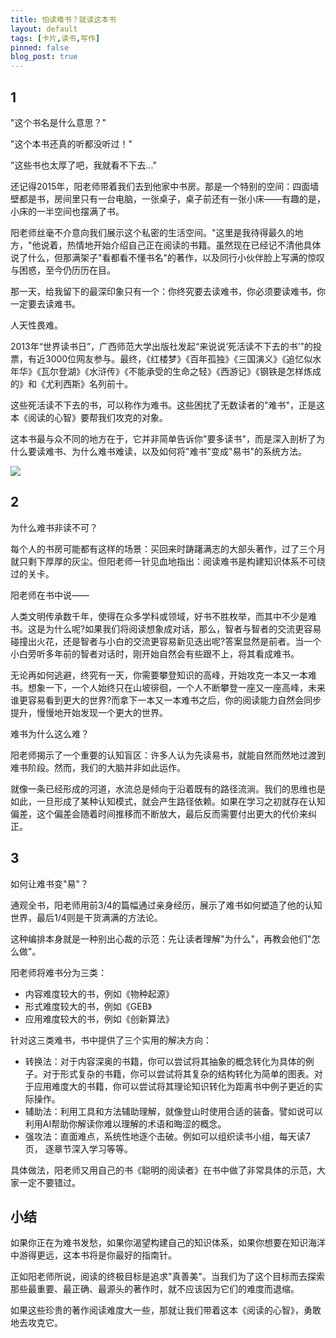 ```yaml
---
title: 怕读难书？就读这本书
layout: default
tags: [卡片,读书,写作]
pinned: false
blog_post: true
---
```


## 1


"这个书名是什么意思？"



"这个本书还真的听都没听过！" 



"这些书也太厚了吧，我就看不下去..."



还记得2015年，阳老师带着我们去到他家中书房。那是一个特别的空间：四面墙壁都是书，房间里只有一台电脑，一张桌子，桌子前还有一张小床——有趣的是，小床的一半空间也摆满了书。



阳老师丝毫不介意向我们展示这个私密的生活空间。"这里是我待得最久的地方，"他说着，热情地开始介绍自己正在阅读的书籍。虽然现在已经记不清他具体说了什么，但那满架子"看都看不懂书名"的著作，以及同行小伙伴脸上写满的惊叹与困惑，至今仍历历在目。



那一天，给我留下的最深印象只有一个：你终究要去读难书，你必须要读难书，你一定要去读难书。



人天性畏难。



2013年“世界读书日”，广西师范大学出版社发起“来说说‘死活读不下去的书’”的投票，有近3000位网友参与。最终，《红楼梦》《百年孤独》《三国演义》《追忆似水年华》《瓦尔登湖》《水浒传》《不能承受的生命之轻》《西游记》《钢铁是怎样炼成的》和《尤利西斯》名列前十。



这些死活读不下去的书，可以称作为难书。这些困扰了无数读者的"难书"，正是这本《阅读的心智》要帮我们攻克的对象。



这本书最与众不同的地方在于，它并非简单告诉你"要多读书"，而是深入剖析了为什么要读难书、为什么难书难读，以及如何将"难书"变成"易书"的系统方法。



![](https://cdn.nlark.com/yuque/0/2024/png/87881/1731677241961-083e38a4-941e-4c28-9011-f536d23c899f.png)



## 2


为什么难书非读不可？



每个人的书房可能都有这样的场景：买回来时踌躇满志的大部头著作，过了三个月就只剩下厚厚的灰尘。但阳老师一针见血地指出：阅读难书是构建知识体系不可绕过的关卡。



阳老师在书中说——



人类文明传承数千年，使得在众多学科或领域，好书不胜枚举，而其中不少是难书。这是为什么呢?如果我们将阅读想象成对话，那么，智者与智者的交流更容易碰撞出火花，还是智者与小白的交流更容易新见迭出呢?答案显然是前者。当一个小白旁听多年前的智者对话时，刚开始自然会有些跟不上，将其看成难书。



无论再如何逃避，终究有一天，你需要攀登知识的高峰，开始攻克一本又一本难书。想象一下，一个人始终只在山坡徘徊，一个人不断攀登一座又一座高峰，未来谁更容易看到更大的世界?而拿下一本又一本难书之后，你的阅读能力自然会同步提升，慢慢地开始发现一个更大的世界。



难书为什么这么难？



阳老师揭示了一个重要的认知盲区：许多人认为先读易书，就能自然而然地过渡到难书阶段。然而，我们的大脑并非如此运作。



就像一条已经形成的河道，水流总是倾向于沿着既有的路径流淌。我们的思维也是如此，一旦形成了某种认知模式，就会产生路径依赖。如果在学习之初就存在认知偏差，这个偏差会随着时间推移而不断放大，最后反而需要付出更大的代价来纠正。



## 3


如何让难书变"易"？



通观全书，阳老师用前3/4的篇幅通过亲身经历，展示了难书如何塑造了他的认知世界，最后1/4则是干货满满的方法论。



这种编排本身就是一种别出心裁的示范：先让读者理解"为什么"，再教会他们"怎么做"。



阳老师将难书分为三类：



+ 内容难度较大的书，例如《物种起源》
+ 形式难度较大的书，例如《GEB》
+ 应用难度较大的书，例如《创新算法》



针对这三类难书，书中提供了三个实用的解决方向：



+ 转换法：对于内容深奥的书籍，你可以尝试将其抽象的概念转化为具体的例子。对于形式复杂的书籍，你可以尝试将其复杂的结构转化为简单的图表。对于应用难度大的书籍，你可以尝试将其理论知识转化为距离书中例子更近的实际操作。
+ 辅助法：利用工具和方法辅助理解，就像登山时使用合适的装备。譬如说可以利用AI帮助你解读你难以理解的术语和晦涩的概念。
+ 强攻法：直面难点，系统性地逐个击破。例如可以组织读书小组，每天读7页， 逐章节深入学习等等。



具体做法，阳老师又用自己的书《聪明的阅读者》在书中做了非常具体的示范，大家一定不要错过。

## 小结


如果你正在为难书发愁，如果你渴望构建自己的知识体系，如果你想要在知识海洋中游得更远，这本书将是你最好的指南针。



正如阳老师所说，阅读的终极目标是追求"真善美"。当我们为了这个目标而去探索那些最重要、最正确、最源头的著作时，就不应该因为它们的难度而退缩。



如果这些珍贵的著作阅读难度大一些，那就让我们带着这本《阅读的心智》，勇敢地去攻克它。
